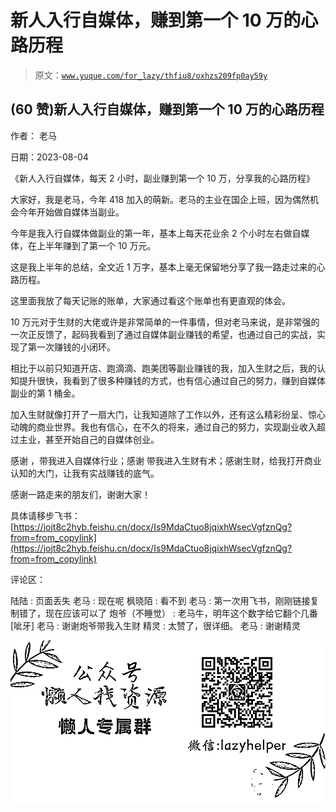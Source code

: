 # 新人入行自媒体，赚到第一个 10 万的心路历程

> 原文：[`www.yuque.com/for_lazy/thfiu8/oxhzs209fp0ay59y`](https://www.yuque.com/for_lazy/thfiu8/oxhzs209fp0ay59y)



## (60 赞)新人入行自媒体，赚到第一个 10 万的心路历程 

作者： 老马 

日期：2023-08-04 

《新人入行自媒体，每天 2 小时，副业赚到第一个 10 万，分享我的心路历程》 

大家好，我是老马，今年 418 加入的萌新。老马的主业在国企上班，因为偶然机会今年开始做自媒体当副业。 

今年是我入行自媒体做副业的第一年，基本上每天花业余 2 个小时左右做自媒体，在上半年赚到了第一个 10 万元。 

这是我上半年的总结，全文近 1 万字，基本上毫无保留地分享了我一路走过来的心路历程。 

这里面我放了每天记账的账单，大家通过看这个账单也有更直观的体会。 

10 万元对于生财的大佬或许是非常简单的一件事情，但对老马来说，是非常强的一次正反馈了，起码我看到了通过自媒体副业赚钱的希望，也通过自己的实战，实现了第一次赚钱的小闭环。 

相比于以前只知道开店、跑滴滴、跑美团等副业赚钱的我，加入生财之后，我的认知提升很快，我看到了很多种赚钱的方式，也有信心通过自己的努力，赚到自媒体副业的第 1 桶金。 

加入生财就像打开了一扇大门，让我知道除了工作以外，还有这么精彩纷呈、惊心动魄的商业世界。我也有信心，在不久的将来，通过自己的努力，实现副业收入超过主业，甚至开始自己的自媒体创业。 

感谢 ，带我进入自媒体行业；感谢 带我进入生财有术；感谢生财，给我打开商业认知的大门，让我有实战赚钱的底气。 

感谢一路走来的朋友们，谢谢大家！ 

具体请移步飞书：[https://jojt8c2hyb.feishu.cn/docx/Is9MdaCtuo8jqixhWsecVgfznQg?from=from_copylink](https://jojt8c2hyb.feishu.cn/docx/Is9MdaCtuo8jqixhWsecVgfznQg?from=from_copylink) 

评论区： 

陆陆 : 页面丢失 老马 : 现在呢 枫晓陌 : 看不到 老马 : 第一次用飞书，刚刚链接复制错了，现在应该可以了 炮爷（不睡觉） : 老马牛，明年这个数字给它翻个几番[呲牙] 老马 : 谢谢炮爷带我入生财 精灵 : 太赞了，很详细。 老马 : 谢谢精灵 

![](img/894d30a529e7c37bcd3392323c99941c.png)  